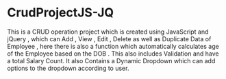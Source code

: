 # CrudProjectJS-JQ
This is a CRUD operation project which is created using JavaScript and jQuery , which can Add , View , Edit , Delete as well as Duplicate Data of Employee , here there is also a function which automatically calculates age of the Employee based on the DOB . This also includes Validation and have a total Salary Count. It also Contains a Dynamic Dropdown which can add options to the dropdown according to user.
